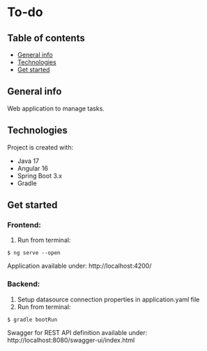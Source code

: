 # To-do

## Table of contents
* [General info](#general-info)
* [Technologies](#technologies)
* [Get started](#get-started)

## General info
Web application to manage tasks. 

## Technologies
Project is created with:
* Java 17
* Angular 16 
* Spring Boot 3.x
* Gradle

## Get started
### Frontend:
1. Run from terminal:
```
$ ng serve --open
```
Application available under: http://localhost:4200/

### Backend:
1. Setup datasource connection properties in application.yaml file
2. Run from terminal:
```
$ gradle bootRun
```
Swagger for REST API definition available under: http://localhost:8080/swagger-ui/index.html 
